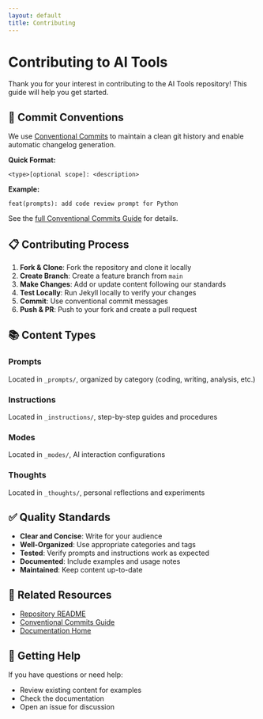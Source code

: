 ```yaml
---
layout: default
title: Contributing
---
```


# Contributing to AI Tools

Thank you for your interest in contributing to the AI Tools repository! This guide will help you get started.

## 📝 Commit Conventions

We use [Conventional Commits](conventional-commits.md) to maintain a clean git history and enable automatic changelog generation.

**Quick Format:**
```
<type>[optional scope]: <description>
```

**Example:**
```
feat(prompts): add code review prompt for Python
```

See the [full Conventional Commits Guide](conventional-commits.md) for details.

## 📋 Contributing Process

1. **Fork & Clone**: Fork the repository and clone it locally
2. **Create Branch**: Create a feature branch from `main`
3. **Make Changes**: Add or update content following our standards
4. **Test Locally**: Run Jekyll locally to verify your changes
5. **Commit**: Use conventional commit messages
6. **Push & PR**: Push to your fork and create a pull request

## 📚 Content Types

### Prompts
Located in `_prompts/`, organized by category (coding, writing, analysis, etc.)

### Instructions
Located in `_instructions/`, step-by-step guides and procedures

### Modes
Located in `_modes/`, AI interaction configurations

### Thoughts
Located in `_thoughts/`, personal reflections and experiments

## ✅ Quality Standards

- **Clear and Concise**: Write for your audience
- **Well-Organized**: Use appropriate categories and tags
- **Tested**: Verify prompts and instructions work as expected
- **Documented**: Include examples and usage notes
- **Maintained**: Keep content up-to-date

## 🔗 Related Resources

- [Repository README](../../README.md)
- [Conventional Commits Guide](conventional-commits.md)
- [Documentation Home](../index.md)

## 💬 Getting Help

If you have questions or need help:
- Review existing content for examples
- Check the documentation
- Open an issue for discussion
